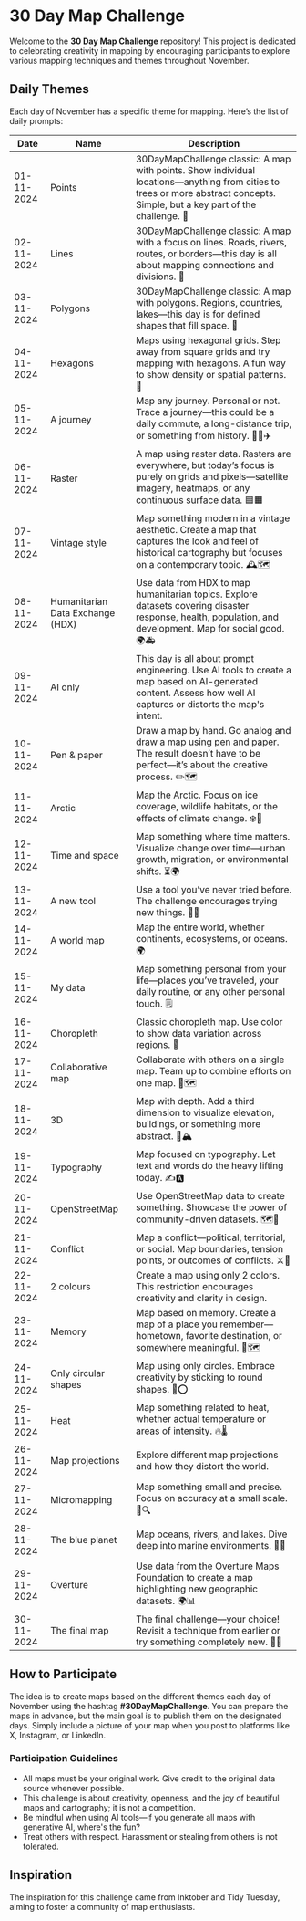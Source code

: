 # 30 Day Map Challenge

Welcome to the **30 Day Map Challenge** repository! This project is dedicated to celebrating creativity in mapping by encouraging participants to explore various mapping techniques and themes throughout November.

## Daily Themes

Each day of November has a specific theme for mapping. Here’s the list of daily prompts:

| Date       | Name                             | Description                                                                                                                                                                                |
|------------|----------------------------------|--------------------------------------------------------------------------------------------------------------------------------------------------------------------------------------------|
| 01-11-2024 | Points                           | 30DayMapChallenge classic: A map with points. Show individual locations—anything from cities to trees or more abstract concepts. Simple, but a key part of the challenge. 📍             |
| 02-11-2024 | Lines                            | 30DayMapChallenge classic: A map with a focus on lines. Roads, rivers, routes, or borders—this day is all about mapping connections and divisions. 📏                                      |
| 03-11-2024 | Polygons                         | 30DayMapChallenge classic: A map with polygons. Regions, countries, lakes—this day is for defined shapes that fill space. 🛑                                                               |
| 04-11-2024 | Hexagons                        | Maps using hexagonal grids. Step away from square grids and try mapping with hexagons. A fun way to show density or spatial patterns. 🔷                                                   |
| 05-11-2024 | A journey                       | Map any journey. Personal or not. Trace a journey—this could be a daily commute, a long-distance trip, or something from history. 🚶‍♂️✈️                                               |
| 06-11-2024 | Raster                           | A map using raster data. Rasters are everywhere, but today’s focus is purely on grids and pixels—satellite imagery, heatmaps, or any continuous surface data. 🟦🟧                             |
| 07-11-2024 | Vintage style                    | Map something modern in a vintage aesthetic. Create a map that captures the look and feel of historical cartography but focuses on a contemporary topic. 🕰️🗺️                              |
| 08-11-2024 | Humanitarian Data Exchange (HDX) | Use data from HDX to map humanitarian topics. Explore datasets covering disaster response, health, population, and development. Map for social good. 🌍🚑                                   |
| 09-11-2024 | AI only                         | This day is all about prompt engineering. Use AI tools to create a map based on AI-generated content. Assess how well AI captures or distorts the map's intent.                             |
| 10-11-2024 | Pen & paper                     | Draw a map by hand. Go analog and draw a map using pen and paper. The result doesn’t have to be perfect—it’s about the creative process. ✏️🗺️                                             |
| 11-11-2024 | Arctic                          | Map the Arctic. Focus on ice coverage, wildlife habitats, or the effects of climate change. ❄️🧊                                                                                         |
| 12-11-2024 | Time and space                 | Map something where time matters. Visualize change over time—urban growth, migration, or environmental shifts. ⏳🌍                                                                        |
| 13-11-2024 | A new tool                     | Use a tool you’ve never tried before. The challenge encourages trying new things. 🧪🔧                                                                                                     |
| 14-11-2024 | A world map                    | Map the entire world, whether continents, ecosystems, or oceans. 🌍                                                                                                                      |
| 15-11-2024 | My data                        | Map something personal from your life—places you’ve traveled, your daily routine, or any other personal touch. 🗒️                                                                          |
| 16-11-2024 | Choropleth                      | Classic choropleth map. Use color to show data variation across regions. 🎨                                                                                                             |
| 17-11-2024 | Collaborative map               | Collaborate with others on a single map. Team up to combine efforts on one map. 🤝🗺️                                                                                                      |
| 18-11-2024 | 3D                              | Map with depth. Add a third dimension to visualize elevation, buildings, or something more abstract. 🎢🏔️                                                                                   |
| 19-11-2024 | Typography                      | Map focused on typography. Let text and words do the heavy lifting today. ✍️🅰️                                                                                                           |
| 20-11-2024 | OpenStreetMap                   | Use OpenStreetMap data to create something. Showcase the power of community-driven datasets. 🗺️📍                                                                                          |
| 21-11-2024 | Conflict                        | Map a conflict—political, territorial, or social. Map boundaries, tension points, or outcomes of conflicts. ⚔️🛑                                                                             |
| 22-11-2024 | 2 colours                      | Create a map using only 2 colors. This restriction encourages creativity and clarity in design.                                                                                         |
| 23-11-2024 | Memory                          | Map based on memory. Create a map of a place you remember—hometown, favorite destination, or somewhere meaningful. 💭🗺️                                                                     |
| 24-11-2024 | Only circular shapes            | Map using only circles. Embrace creativity by sticking to round shapes. 🔵⭕                                                                                                             |
| 25-11-2024 | Heat                            | Map something related to heat, whether actual temperature or areas of intensity. 🔥🌡️                                                                                                   |
| 26-11-2024 | Map projections                | Explore different map projections and how they distort the world.                                                                                                                         |
| 27-11-2024 | Micromapping                   | Map something small and precise. Focus on accuracy at a small scale. 🧐🔍                                                                                                               |
| 28-11-2024 | The blue planet                | Map oceans, rivers, and lakes. Dive deep into marine environments. 🌊🐋                                                                                                               |
| 29-11-2024 | Overture                       | Use data from the Overture Maps Foundation to create a map highlighting new geographic datasets. 🌍📊                                                                                     |
| 30-11-2024 | The final map                  | The final challenge—your choice! Revisit a technique from earlier or try something completely new. 🎉🌐                                                                                     |

## How to Participate

The idea is to create maps based on the different themes each day of November using the hashtag **#30DayMapChallenge**. You can prepare the maps in advance, but the main goal is to publish them on the designated days. Simply include a picture of your map when you post to platforms like X, Instagram, or LinkedIn.

### Participation Guidelines

- All maps must be your original work. Give credit to the original data source whenever possible.
- This challenge is about creativity, openness, and the joy of beautiful maps and cartography; it is not a competition.
- Be mindful when using AI tools—if you generate all maps with generative AI, where's the fun?
- Treat others with respect. Harassment or stealing from others is not tolerated.

## Inspiration

The inspiration for this challenge came from Inktober and Tidy Tuesday, aiming to foster a community of map enthusiasts.
